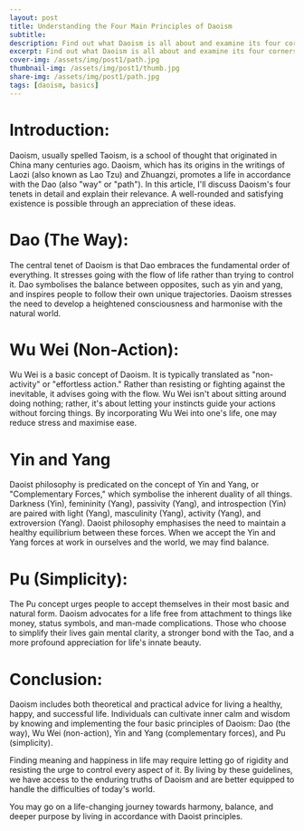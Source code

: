 ```yaml
---
layout: post
title: Understanding the Four Main Principles of Daoism
subtitle: 
description: Find out what Daoism is all about and examine its four cornerstone principles in this in-depth blog post. Learn from the ancient philosophy's teachings and use its concepts in your daily life.
excerpt: Find out what Daoism is all about and examine its four cornerstone principles in this in-depth blog post. Learn from the ancient philosophy's teachings and use its concepts in your daily life.
cover-img: /assets/img/post1/path.jpg
thumbnail-img: /assets/img/post1/thumb.jpg
share-img: /assets/img/post1/path.jpg
tags: [daoism, basics]
---
```



# Introduction:


Daoism, usually spelled Taoism, is a school of thought that originated in China many centuries ago. Daoism, which has its origins in the writings of Laozi (also known as Lao Tzu) and Zhuangzi, promotes a life in accordance with the Dao (also "way" or "path"). In this article, I'll discuss Daoism's four tenets in detail and explain their relevance. A well-rounded and satisfying existence is possible through an appreciation of these ideas.


# Dao (The Way):


The central tenet of Daoism is that Dao embraces the fundamental order of everything. It stresses going with the flow of life rather than trying to control it. Dao symbolises the balance between opposites, such as yin and yang, and inspires people to follow their own unique trajectories. Daoism stresses the need to develop a heightened consciousness and harmonise with the natural world.


# Wu Wei (Non-Action):


Wu Wei is a basic concept of Daoism. It is typically translated as "non-activity" or "effortless action." Rather than resisting or fighting against the inevitable, it advises going with the flow. Wu Wei isn't about sitting around doing nothing; rather, it's about letting your instincts guide your actions without forcing things. By incorporating Wu Wei into one's life, one may reduce stress and maximise ease.


# Yin and Yang


Daoist philosophy is predicated on the concept of Yin and Yang, or "Complementary Forces," which symbolise the inherent duality of all things. Darkness (Yin), femininity (Yang), passivity (Yang), and introspection (Yin) are paired with light (Yang), masculinity (Yang), activity (Yang), and extroversion (Yang). Daoist philosophy emphasises the need to maintain a healthy equilibrium between these forces. When we accept the Yin and Yang forces at work in ourselves and the world, we may find balance.


# Pu (Simplicity):


The Pu concept urges people to accept themselves in their most basic and natural form. Daoism advocates for a life free from attachment to things like money, status symbols, and man-made complications. Those who choose to simplify their lives gain mental clarity, a stronger bond with the Tao, and a more profound appreciation for life's innate beauty.


# Conclusion:


Daoism includes both theoretical and practical advice for living a healthy, happy, and successful life. Individuals can cultivate inner calm and wisdom by knowing and implementing the four basic principles of Daoism: Dao (the way), Wu Wei (non-action), Yin and Yang (complementary forces), and Pu (simplicity).


Finding meaning and happiness in life may require letting go of rigidity and resisting the urge to control every aspect of it. By living by these guidelines, we have access to the enduring truths of Daoism and are better equipped to handle the difficulties of today's world.


You may go on a life-changing journey towards harmony, balance, and deeper purpose by living in accordance with Daoist principles.